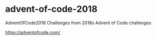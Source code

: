 # advent-of-code-2018
AdventOfCode2018
Challenges from 2018s Advent of Code challenges

https://adventofcode.com/
